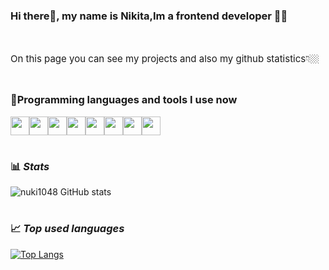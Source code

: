 ### Hi there👋, my name is Nikita,Im a frontend developer 🧑‍💻
<br>
<h1 style='font-weight: 400; font-size: 15px; line-height: 10px;'>On this page you can see my projects and also my github statistics👇🏼 </h1>
<br>
<h3>🧰Programming languages and tools I use now </h3>

<div style='display: flex; align-items: center;'>
<img width='30px'  src="https://cdn.jsdelivr.net/gh/devicons/devicon/icons/vscode/vscode-original.svg" />
<img width='30px' src="https://cdn.jsdelivr.net/gh/devicons/devicon/icons/cplusplus/cplusplus-original.svg" />      
<img width='30px' src="https://cdn.jsdelivr.net/gh/devicons/devicon/icons/html5/html5-original.svg" />
<img width='30px' src="https://cdn.jsdelivr.net/gh/devicons/devicon/icons/css3/css3-original.svg" />
<img width='30px' src="https://cdn.jsdelivr.net/gh/devicons/devicon/icons/sass/sass-original.svg" />          
<img width='30px' src="https://cdn.jsdelivr.net/gh/devicons/devicon/icons/javascript/javascript-original.svg" />
<img width='30px' src="https://cdn.jsdelivr.net/gh/devicons/devicon/icons/react/react-original.svg" />
<img width='30px' src="https://cdn.jsdelivr.net/gh/devicons/devicon/icons/firebase/firebase-plain.svg" />
</div>

#

### 📊 ***Stats*** 

![nuki1048 GitHub stats](https://github-readme-stats.vercel.app/api?username=nuki1048&show_icons=true&theme=dark)

#

### 📈 ***Top used languages***

[![Top Langs](https://github-readme-stats.vercel.app/api/top-langs/?username=nuki1048&hide_progress=true)](https://github.com/anuraghazra/github-readme-stats)

